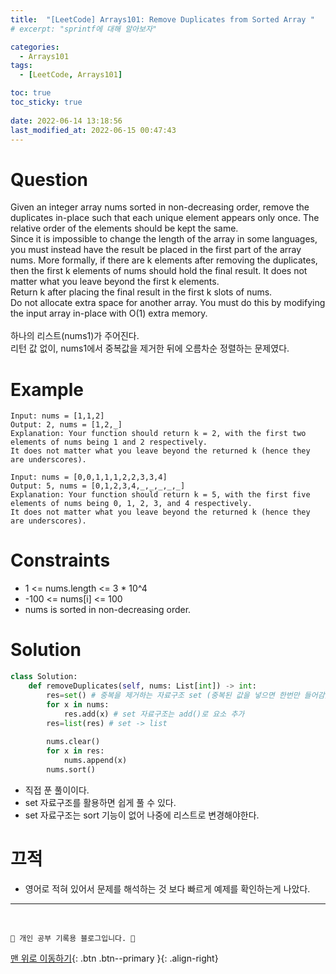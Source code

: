 ```yaml
---
title:  "[LeetCode] Arrays101: Remove Duplicates from Sorted Array "
# excerpt: "sprintf에 대해 알아보자"

categories:
  - Arrays101
tags:
  - [LeetCode, Arrays101]

toc: true
toc_sticky: true
 
date: 2022-06-14 13:18:56
last_modified_at: 2022-06-15 00:47:43
---
```


# Question
Given an integer array nums sorted in non-decreasing order, remove the duplicates in-place such that each unique element appears only once. The relative order of the elements should be kept the same.<br>
Since it is impossible to change the length of the array in some languages, you must instead have the result be placed in the first part of the array nums. More formally, if there are k elements after removing the duplicates, then the first k elements of nums should hold the final result. It does not matter what you leave beyond the first k elements.<br>
Return k after placing the final result in the first k slots of nums.<br>
Do not allocate extra space for another array. You must do this by modifying the input array in-place with O(1) extra memory.
<br><br>
하나의 리스트(nums1)가 주어진다.<br>
리턴 값 없이, nums1에서 중복값을 제거한 뒤에 오름차순 정렬하는 문제였다.

# Example
```
Input: nums = [1,1,2]
Output: 2, nums = [1,2,_]
Explanation: Your function should return k = 2, with the first two elements of nums being 1 and 2 respectively.
It does not matter what you leave beyond the returned k (hence they are underscores).
```
```
Input: nums = [0,0,1,1,1,2,2,3,3,4]
Output: 5, nums = [0,1,2,3,4,_,_,_,_,_]
Explanation: Your function should return k = 5, with the first five elements of nums being 0, 1, 2, 3, and 4 respectively.
It does not matter what you leave beyond the returned k (hence they are underscores).
```


# Constraints
- 1 <= nums.length <= 3 * 10^4
- -100 <= nums[i] <= 100
- nums is sorted in non-decreasing order.

# Solution
```py   
class Solution:
    def removeDuplicates(self, nums: List[int]) -> int:
        res=set() # 중복을 제거하는 자료구조 set (중복된 값을 넣으면 한번만 들어감)
        for x in nums:
            res.add(x) # set 자료구조는 add()로 요소 추가
        res=list(res) # set -> list
        
        nums.clear()
        for x in res:
            nums.append(x)
        nums.sort()
```
- 직접 푼 풀이이다.
- set 자료구조를 활용하면 쉽게 풀 수 있다.
- set 자료구조는 sort 기능이 없어 나중에 리스트로 변경해야한다.

# 끄적
- 영어로 적혀 있어서 문제를 해석하는 것 보다 빠르게 예제를 확인하는게 나았다.

***
<br>

    💛 개인 공부 기록용 블로그입니다. 👻

[맨 위로 이동하기](#){: .btn .btn--primary }{: .align-right}